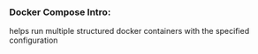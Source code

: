 ### Docker Compose Intro:
helps run multiple structured docker containers with the specified configuration 